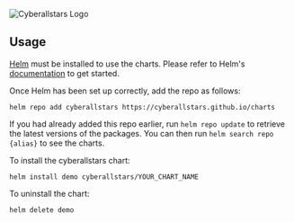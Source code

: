 ![Cyberallstars Logo](https://cyberallstars.com/media/images/CB0LOGO_w.original.format-webp.webp)

## Usage

[Helm](https://helm.sh) must be installed to use the charts. Please refer to
Helm's [documentation](https://helm.sh/docs) to get started.

Once Helm has been set up correctly, add the repo as follows:

    helm repo add cyberallstars https://cyberallstars.github.io/charts       

If you had already added this repo earlier, run `helm repo update` to retrieve
the latest versions of the packages. You can then run `helm search repo
{alias}` to see the charts.

To install the cyberallstars chart:

    helm install demo cyberallstars/YOUR_CHART_NAME

To uninstall the chart:

    helm delete demo
